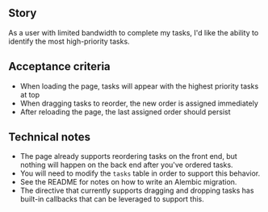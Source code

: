## Story
As a user with limited bandwidth to complete my tasks, I'd like the ability to
identify the most high-priority tasks.

## Acceptance criteria
- When loading the page, tasks will appear with the highest priority tasks at top
- When dragging tasks to reorder, the new order is assigned immediately
- After reloading the page, the last assigned order should persist

## Technical notes
- The page already supports reordering tasks on the front end, but nothing will
  happen on the back end after you've ordered tasks.
- You will need to modify the `tasks` table in order to support this behavior.
- See the README for notes on how to write an Alembic migration.
- The directive that currently supports dragging and dropping tasks has
  built-in callbacks that can be leveraged to support this.
